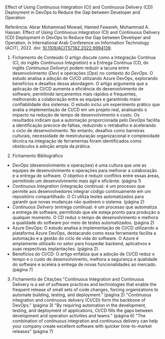 Effect of Using Continuous Integration (CI) and Continuous Delivery (CD) Deployment in DevOps to Reduce the Gap between Developer and Operation

Referência:
 Abrar Mohammad Mowad, Hamed Fawareh, Mohammad A. Hassan. Effect of Using Continuous Integration (CI) and Continuous Delivery (CD) Deployment in DevOps to Reduce the Gap between Developer and Operation, in International Arab Conference on Information Technology (ACIT), 2022. doi: [10.1109/ACIT57182.2022.9994139](https://ieeexplore.ieee.org/document/9994139).

1. Fichamento de Conteúdo
O artigo discute como a Integração Contínua (CI, do inglês *Continuous Integration*) e a Entrega Contínua (CD, do inglês *Continuous Delivery*) podem reduzir a lacuna entre desenvolvimento (*Dev*) e operações (*Ops*) no contexto do *DevOps*. O estudo analisa a adoção de CI/CD utilizando Azure DevOps, explorando benefícios e desafios dessa abordagem. O artigo argumenta que a aplicação de CI/CD aumenta a eficiência do desenvolvimento de software, permitindo lançamentos mais rápidos e frequentes, melhorando a colaboração entre as equipes e garantindo maior confiabilidade dos sistemas. O estudo inclui um experimento prático que avalia a implementação de CI/CD em um projeto real, analisando o impacto na redução de tempo de desenvolvimento e custo. Os resultados indicam que a automação proporcionada pelo *DevOps* facilita a identificação precoce de falhas, reduzindo o retrabalho e acelerando o ciclo de desenvolvimento. No entanto, desafios como barreiras culturais, necessidade de reestruturação organizacional e complexidade técnica na integração de ferramentas foram identificados como obstáculos à adoção ampla da prática.

2. Fichamento Bibliográfico
- *DevOps* (desenvolvimento e operações) é uma cultura que une as equipes de desenvolvimento e operações para melhorar a colaboração e a entrega de software. O objetivo é reduzir conflitos entre essas áreas, permitindo um desenvolvimento mais ágil e eficiente. (página 1)
- *Continuous Integration* (integração contínua): é um processo que permite aos desenvolvedores integrar código continuamente em um repositório compartilhado. O CI utiliza testes automatizados para garantir que novas mudanças não quebrem o sistema. (página 2)
- *Continuous Delivery* (entrega contínua): é um processo que automatiza a entrega de software, permitindo que ele esteja pronto para produção a qualquer momento. O CD reduz o tempo de desenvolvimento e melhora a qualidade do software por meio de testes automatizados. (página 2)
- Azure DevOps: O estudo analisa a implementação de CI/CD utilizando a plataforma Azure DevOps, destacando como essa ferramenta facilita a automação e a gestão do ciclo de vida do software. O Azure é amplamente utilizado no setor para hospedar backend, aplicativos e suas respectivas implantações.  (página 2).
- Benefícios do CI/CD: O artigo enfatiza que a adoção de CI/CD reduz o tempo e o custo de desenvolvimento, melhora a segurança e qualidade do software e acelera a entrega de novas funcionalidades ao mercado. (página 7)

3. Fichamento de Citações
"Continuous Integration and Continuous Delivery is a set of software practices and technologies that enable the frequent release of small sets of code changes, forcing organizations to automate building, testing, and deployment." (página 2)
"Continuous integration and continuous delivery (CI/CD) form the backbone of DevOps." (página 3)
"By requiring automation in the development, testing, and deployment of applications, CI/CD fills the gaps between development and operation activities and teams." (página 6)
"The combination of continuous integration and continuous delivery can help your company create excellent software with quicker time-to-market releases" (página 7)